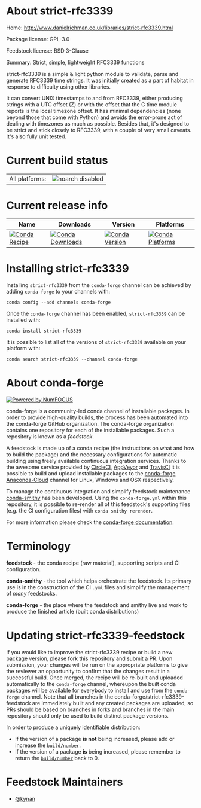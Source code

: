 About strict-rfc3339
====================

Home: http://www.danielrichman.co.uk/libraries/strict-rfc3339.html

Package license: GPL-3.0

Feedstock license: BSD 3-Clause

Summary: Strict, simple, lightweight RFC3339 functions

strict-rfc3339 is a simple & light python module to validate, parse and
generate RFC3339 time strings. It was initially created as a part of
habitat in response to difficulty using other libraries.

It can convert UNIX timestamps to and from RFC3339, either producing
strings with a UTC offset (Z) or with the offset that the C time module
reports is the local timezone offset. It has minimal dependencies (none
beyond those that come with Python) and avoids the error-prone act of
dealing with timezones as much as possible. Besides that, it's designed to
be strict and stick closely to RFC3339, with a couple of very small
caveats. It's also fully unit tested.


Current build status
====================


<table><tr>
    <td>All platforms:</td>
    <td>
      <img src="https://img.shields.io/badge/noarch-disabled-lightgrey.svg" alt="noarch disabled">
    </td>
  </tr>
</table>

Current release info
====================

| Name | Downloads | Version | Platforms |
| --- | --- | --- | --- |
| [![Conda Recipe](https://img.shields.io/badge/recipe-strict--rfc3339-green.svg)](https://anaconda.org/conda-forge/strict-rfc3339) | [![Conda Downloads](https://img.shields.io/conda/dn/conda-forge/strict-rfc3339.svg)](https://anaconda.org/conda-forge/strict-rfc3339) | [![Conda Version](https://img.shields.io/conda/vn/conda-forge/strict-rfc3339.svg)](https://anaconda.org/conda-forge/strict-rfc3339) | [![Conda Platforms](https://img.shields.io/conda/pn/conda-forge/strict-rfc3339.svg)](https://anaconda.org/conda-forge/strict-rfc3339) |

Installing strict-rfc3339
=========================

Installing `strict-rfc3339` from the `conda-forge` channel can be achieved by adding `conda-forge` to your channels with:

```
conda config --add channels conda-forge
```

Once the `conda-forge` channel has been enabled, `strict-rfc3339` can be installed with:

```
conda install strict-rfc3339
```

It is possible to list all of the versions of `strict-rfc3339` available on your platform with:

```
conda search strict-rfc3339 --channel conda-forge
```


About conda-forge
=================

[![Powered by NumFOCUS](https://img.shields.io/badge/powered%20by-NumFOCUS-orange.svg?style=flat&colorA=E1523D&colorB=007D8A)](http://numfocus.org)

conda-forge is a community-led conda channel of installable packages.
In order to provide high-quality builds, the process has been automated into the
conda-forge GitHub organization. The conda-forge organization contains one repository
for each of the installable packages. Such a repository is known as a *feedstock*.

A feedstock is made up of a conda recipe (the instructions on what and how to build
the package) and the necessary configurations for automatic building using freely
available continuous integration services. Thanks to the awesome service provided by
[CircleCI](https://circleci.com/), [AppVeyor](https://www.appveyor.com/)
and [TravisCI](https://travis-ci.org/) it is possible to build and upload installable
packages to the [conda-forge](https://anaconda.org/conda-forge)
[Anaconda-Cloud](https://anaconda.org/) channel for Linux, Windows and OSX respectively.

To manage the continuous integration and simplify feedstock maintenance
[conda-smithy](https://github.com/conda-forge/conda-smithy) has been developed.
Using the ``conda-forge.yml`` within this repository, it is possible to re-render all of
this feedstock's supporting files (e.g. the CI configuration files) with ``conda smithy rerender``.

For more information please check the [conda-forge documentation](https://conda-forge.org/docs/).

Terminology
===========

**feedstock** - the conda recipe (raw material), supporting scripts and CI configuration.

**conda-smithy** - the tool which helps orchestrate the feedstock.
                   Its primary use is in the construction of the CI ``.yml`` files
                   and simplify the management of *many* feedstocks.

**conda-forge** - the place where the feedstock and smithy live and work to
                  produce the finished article (built conda distributions)


Updating strict-rfc3339-feedstock
=================================

If you would like to improve the strict-rfc3339 recipe or build a new
package version, please fork this repository and submit a PR. Upon submission,
your changes will be run on the appropriate platforms to give the reviewer an
opportunity to confirm that the changes result in a successful build. Once
merged, the recipe will be re-built and uploaded automatically to the
`conda-forge` channel, whereupon the built conda packages will be available for
everybody to install and use from the `conda-forge` channel.
Note that all branches in the conda-forge/strict-rfc3339-feedstock are
immediately built and any created packages are uploaded, so PRs should be based
on branches in forks and branches in the main repository should only be used to
build distinct package versions.

In order to produce a uniquely identifiable distribution:
 * If the version of a package **is not** being increased, please add or increase
   the [``build/number``](https://conda.io/docs/user-guide/tasks/build-packages/define-metadata.html#build-number-and-string).
 * If the version of a package **is** being increased, please remember to return
   the [``build/number``](https://conda.io/docs/user-guide/tasks/build-packages/define-metadata.html#build-number-and-string)
   back to 0.

Feedstock Maintainers
=====================

* [@kynan](https://github.com/kynan/)

